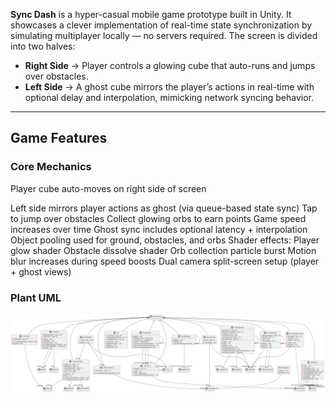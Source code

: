 
**Sync Dash** is a hyper-casual mobile game prototype built in Unity. It showcases a clever implementation of real-time state synchronization by simulating multiplayer locally — no servers required. The screen is divided into two halves:

- **Right Side** → Player controls a glowing cube that auto-runs and jumps over obstacles.
- **Left Side** → A ghost cube mirrors the player’s actions in real-time with optional delay and interpolation, mimicking network syncing behavior.

---

##  Game Features

###  Core Mechanics
Player cube auto-moves on right side of screen

Left side mirrors player actions as ghost (via queue-based state sync)
Tap to jump over obstacles
Collect glowing orbs to earn points
Game speed increases over time
Ghost sync includes optional latency + interpolation
Object pooling used for ground, obstacles, and orbs
Shader effects:
Player glow shader
Obstacle dissolve shader
Orb collection particle burst
Motion blur increases during speed boosts
Dual camera split-screen setup (player + ghost views)


### Plant UML 
 ![](Assets/Project/ScreenShot/include.png)